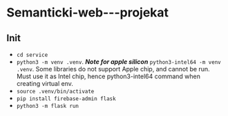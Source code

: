 # Semanticki-web---projekat

## Init
- `cd service`
- `python3 -m venv .venv`. 
***Note for apple silicon*** `python3-intel64 -m venv .venv`. Some libraries do not support Apple chip, and cannot be run. Must use it as Intel chip, hence python3-intel64 command when creating virtual env.
- `source .venv/bin/activate`
- `pip install firebase-admin flask`
- `python3 -m flask run`